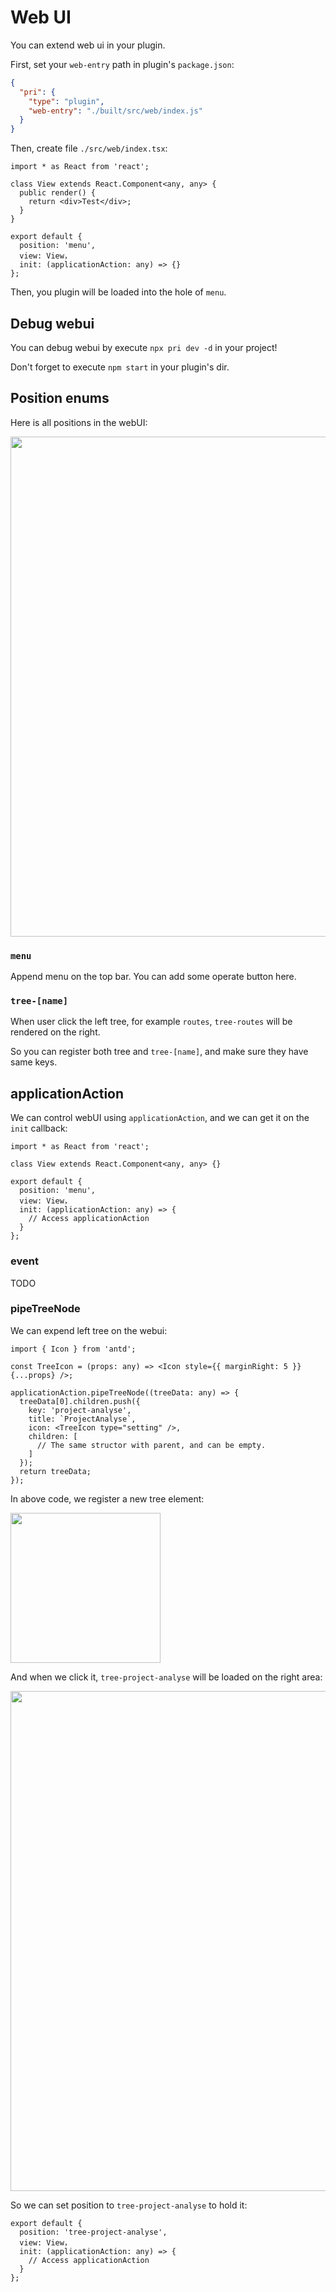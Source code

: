 # Web UI

You can extend web ui in your plugin.

First, set your `web-entry` path in plugin's `package.json`:

```json
{
  "pri": {
    "type": "plugin",
    "web-entry": "./built/src/web/index.js"
  }
}
```

Then, create file `./src/web/index.tsx`:

```tsx
import * as React from 'react';

class View extends React.Component<any, any> {
  public render() {
    return <div>Test</div>;
  }
}

export default {
  position: 'menu',
  view: View，
  init: (applicationAction: any) => {}
};
```

Then, you plugin will be loaded into the hole of `menu`.

## Debug webui

You can debug webui by execute `npx pri dev -d` in your project!

Don't forget to execute `npm start` in your plugin's dir.

## Position enums

Here is all positions in the webUI:

<img src="https://user-images.githubusercontent.com/7970947/39683416-de6ba0f6-51e7-11e8-9a6e-124f63ba4415.png" width=800 />

### `menu`

Append menu on the top bar. You can add some operate button here.

### `tree-[name]`

When user click the left tree, for example `routes`, `tree-routes` will be rendered on the right.

So you can register both tree and `tree-[name]`, and make sure they have same keys.

## applicationAction

We can control webUI using `applicationAction`, and we can get it on the `init` callback:

```tsx
import * as React from 'react';

class View extends React.Component<any, any> {}

export default {
  position: 'menu',
  view: View，
  init: (applicationAction: any) => {
    // Access applicationAction
  }
};
```

### event

TODO

### pipeTreeNode

We can expend left tree on the webui:

```tsx
import { Icon } from 'antd';

const TreeIcon = (props: any) => <Icon style={{ marginRight: 5 }} {...props} />;

applicationAction.pipeTreeNode((treeData: any) => {
  treeData[0].children.push({
    key: 'project-analyse',
    title: `ProjectAnalyse`,
    icon: <TreeIcon type="setting" />,
    children: [
      // The same structor with parent, and can be empty.
    ]
  });
  return treeData;
});
```

In above code, we register a new tree element:

<img src="https://user-images.githubusercontent.com/7970947/39683744-c252c474-51e9-11e8-932c-de87f1aa3bcf.png" width=240 />

And when we click it, `tree-project-analyse` will be loaded on the right area:

<img src="https://user-images.githubusercontent.com/7970947/39683806-1b60d3a8-51ea-11e8-90df-3058941bcdd1.png" width=800 />

So we can set position to `tree-project-analyse` to hold it:

```tsx
export default {
  position: 'tree-project-analyse',
  view: View，
  init: (applicationAction: any) => {
    // Access applicationAction
  }
};
```
